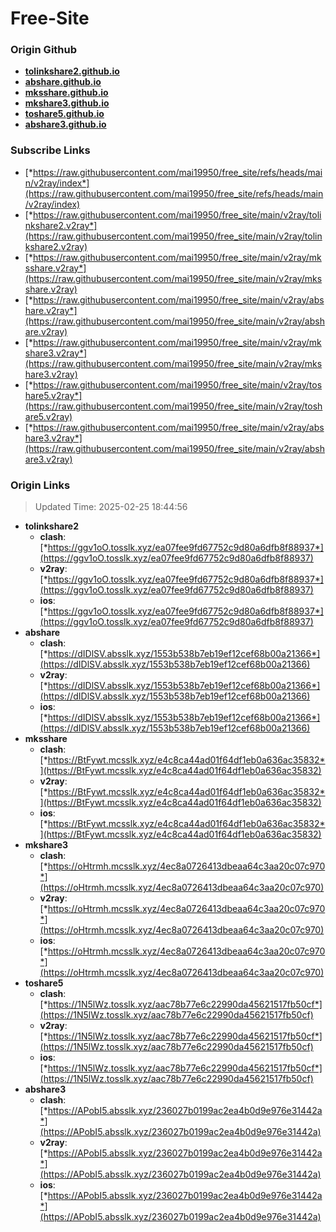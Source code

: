 # Free-Site

### Origin Github

- [**tolinkshare2.github.io**](https://github.com/tolinkshare2/tolinkshare2.github.io)
- [**abshare.github.io**](https://github.com/abshare/abshare.github.io)
- [**mksshare.github.io**](https://github.com/mksshare/mksshare.github.io)
- [**mkshare3.github.io**](https://github.com/mkshare3/mkshare3.github.io)
- [**toshare5.github.io**](https://github.com/toshare5/toshare5.github.io)
- [**abshare3.github.io**](https://github.com/abshare3/abshare3.github.io)

### Subscribe Links

- [*https://raw.githubusercontent.com/mai19950/free_site/refs/heads/main/v2ray/index*](https://raw.githubusercontent.com/mai19950/free_site/refs/heads/main/v2ray/index)
- [*https://raw.githubusercontent.com/mai19950/free_site/main/v2ray/tolinkshare2.v2ray*](https://raw.githubusercontent.com/mai19950/free_site/main/v2ray/tolinkshare2.v2ray)
- [*https://raw.githubusercontent.com/mai19950/free_site/main/v2ray/mksshare.v2ray*](https://raw.githubusercontent.com/mai19950/free_site/main/v2ray/mksshare.v2ray)
- [*https://raw.githubusercontent.com/mai19950/free_site/main/v2ray/abshare.v2ray*](https://raw.githubusercontent.com/mai19950/free_site/main/v2ray/abshare.v2ray)
- [*https://raw.githubusercontent.com/mai19950/free_site/main/v2ray/mkshare3.v2ray*](https://raw.githubusercontent.com/mai19950/free_site/main/v2ray/mkshare3.v2ray)
- [*https://raw.githubusercontent.com/mai19950/free_site/main/v2ray/toshare5.v2ray*](https://raw.githubusercontent.com/mai19950/free_site/main/v2ray/toshare5.v2ray)
- [*https://raw.githubusercontent.com/mai19950/free_site/main/v2ray/abshare3.v2ray*](https://raw.githubusercontent.com/mai19950/free_site/main/v2ray/abshare3.v2ray)

### Origin Links

> Updated Time: 2025-02-25 18:44:56

- **tolinkshare2**
  - **clash**: [*https://ggv1oO.tosslk.xyz/ea07fee9fd67752c9d80a6dfb8f88937*](https://ggv1oO.tosslk.xyz/ea07fee9fd67752c9d80a6dfb8f88937)
  - **v2ray**: [*https://ggv1oO.tosslk.xyz/ea07fee9fd67752c9d80a6dfb8f88937*](https://ggv1oO.tosslk.xyz/ea07fee9fd67752c9d80a6dfb8f88937)
  - **ios**: [*https://ggv1oO.tosslk.xyz/ea07fee9fd67752c9d80a6dfb8f88937*](https://ggv1oO.tosslk.xyz/ea07fee9fd67752c9d80a6dfb8f88937)
- **abshare**
  - **clash**: [*https://dIDlSV.absslk.xyz/1553b538b7eb19ef12cef68b00a21366*](https://dIDlSV.absslk.xyz/1553b538b7eb19ef12cef68b00a21366)
  - **v2ray**: [*https://dIDlSV.absslk.xyz/1553b538b7eb19ef12cef68b00a21366*](https://dIDlSV.absslk.xyz/1553b538b7eb19ef12cef68b00a21366)
  - **ios**: [*https://dIDlSV.absslk.xyz/1553b538b7eb19ef12cef68b00a21366*](https://dIDlSV.absslk.xyz/1553b538b7eb19ef12cef68b00a21366)
- **mksshare**
  - **clash**: [*https://BtFywt.mcsslk.xyz/e4c8ca44ad01f64df1eb0a636ac35832*](https://BtFywt.mcsslk.xyz/e4c8ca44ad01f64df1eb0a636ac35832)
  - **v2ray**: [*https://BtFywt.mcsslk.xyz/e4c8ca44ad01f64df1eb0a636ac35832*](https://BtFywt.mcsslk.xyz/e4c8ca44ad01f64df1eb0a636ac35832)
  - **ios**: [*https://BtFywt.mcsslk.xyz/e4c8ca44ad01f64df1eb0a636ac35832*](https://BtFywt.mcsslk.xyz/e4c8ca44ad01f64df1eb0a636ac35832)
- **mkshare3**
  - **clash**: [*https://oHtrmh.mcsslk.xyz/4ec8a0726413dbeaa64c3aa20c07c970*](https://oHtrmh.mcsslk.xyz/4ec8a0726413dbeaa64c3aa20c07c970)
  - **v2ray**: [*https://oHtrmh.mcsslk.xyz/4ec8a0726413dbeaa64c3aa20c07c970*](https://oHtrmh.mcsslk.xyz/4ec8a0726413dbeaa64c3aa20c07c970)
  - **ios**: [*https://oHtrmh.mcsslk.xyz/4ec8a0726413dbeaa64c3aa20c07c970*](https://oHtrmh.mcsslk.xyz/4ec8a0726413dbeaa64c3aa20c07c970)
- **toshare5**
  - **clash**: [*https://1N5lWz.tosslk.xyz/aac78b77e6c22990da45621517fb50cf*](https://1N5lWz.tosslk.xyz/aac78b77e6c22990da45621517fb50cf)
  - **v2ray**: [*https://1N5lWz.tosslk.xyz/aac78b77e6c22990da45621517fb50cf*](https://1N5lWz.tosslk.xyz/aac78b77e6c22990da45621517fb50cf)
  - **ios**: [*https://1N5lWz.tosslk.xyz/aac78b77e6c22990da45621517fb50cf*](https://1N5lWz.tosslk.xyz/aac78b77e6c22990da45621517fb50cf)
- **abshare3**
  - **clash**: [*https://APobI5.absslk.xyz/236027b0199ac2ea4b0d9e976e31442a*](https://APobI5.absslk.xyz/236027b0199ac2ea4b0d9e976e31442a)
  - **v2ray**: [*https://APobI5.absslk.xyz/236027b0199ac2ea4b0d9e976e31442a*](https://APobI5.absslk.xyz/236027b0199ac2ea4b0d9e976e31442a)
  - **ios**: [*https://APobI5.absslk.xyz/236027b0199ac2ea4b0d9e976e31442a*](https://APobI5.absslk.xyz/236027b0199ac2ea4b0d9e976e31442a)
